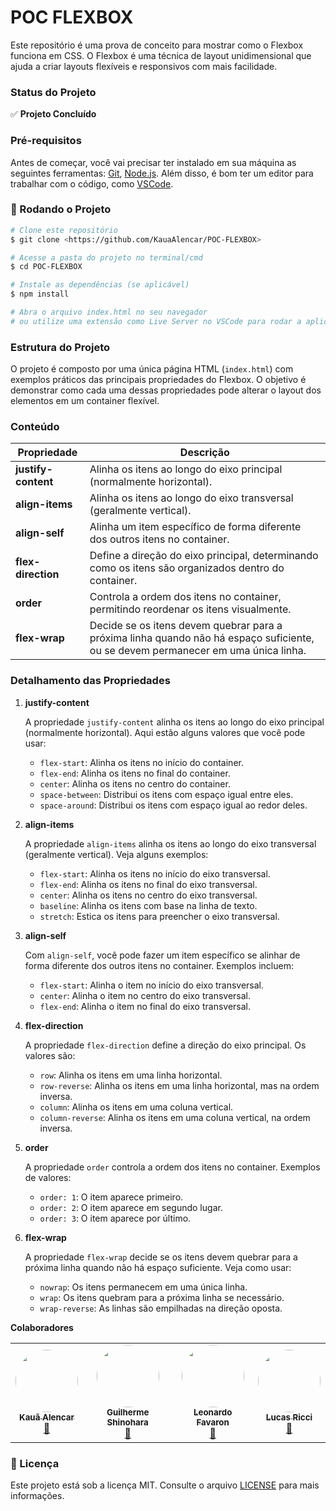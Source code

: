 # **POC FLEXBOX**

Este repositório é uma prova de conceito para mostrar como o Flexbox funciona em CSS. O Flexbox é uma técnica de layout unidimensional que ajuda a criar layouts flexíveis e responsivos com mais facilidade.

### **Status do Projeto**

✅ **Projeto Concluído**

### **Pré-requisitos**

Antes de começar, você vai precisar ter instalado em sua máquina as seguintes ferramentas:
[Git](https://git-scm.com/), [Node.js](https://nodejs.org/en/).
Além disso, é bom ter um editor para trabalhar com o código, como [VSCode](https://code.visualstudio.com/).

### **🎲 Rodando o Projeto**

```bash
# Clone este repositório
$ git clone <https://github.com/KauaAlencar/POC-FLEXBOX>

# Acesse a pasta do projeto no terminal/cmd
$ cd POC-FLEXBOX

# Instale as dependências (se aplicável)
$ npm install

# Abra o arquivo index.html no seu navegador
# ou utilize uma extensão como Live Server no VSCode para rodar a aplicação.
```

### **Estrutura do Projeto**
O projeto é composto por uma única página HTML (`index.html`) com exemplos práticos das principais propriedades do Flexbox. O objetivo é demonstrar como cada uma dessas propriedades pode alterar o layout dos elementos em um container flexível.

### **Conteúdo**

| Propriedade       | Descrição                                                                                                                                   |
|-------------------|---------------------------------------------------------------------------------------------------------------------------------------------|
| **justify-content** | Alinha os itens ao longo do eixo principal (normalmente horizontal).                                                                       |
| **align-items**     | Alinha os itens ao longo do eixo transversal (geralmente vertical).                                                                        |
| **align-self**      | Alinha um item específico de forma diferente dos outros itens no container.                                                                |
| **flex-direction**  | Define a direção do eixo principal, determinando como os itens são organizados dentro do container.                                        |
| **order**           | Controla a ordem dos itens no container, permitindo reordenar os itens visualmente.                                                        |
| **flex-wrap**       | Decide se os itens devem quebrar para a próxima linha quando não há espaço suficiente, ou se devem permanecer em uma única linha.          |

### **Detalhamento das Propriedades**

1. **justify-content**

   A propriedade `justify-content` alinha os itens ao longo do eixo principal (normalmente horizontal). Aqui estão alguns valores que você pode usar:

   - `flex-start`: Alinha os itens no início do container.
   - `flex-end`: Alinha os itens no final do container.
   - `center`: Alinha os itens no centro do container.
   - `space-between`: Distribui os itens com espaço igual entre eles.
   - `space-around`: Distribui os itens com espaço igual ao redor deles.

2. **align-items**

   A propriedade `align-items` alinha os itens ao longo do eixo transversal (geralmente vertical). Veja alguns exemplos:

   - `flex-start`: Alinha os itens no início do eixo transversal.
   - `flex-end`: Alinha os itens no final do eixo transversal.
   - `center`: Alinha os itens no centro do eixo transversal.
   - `baseline`: Alinha os itens com base na linha de texto.
   - `stretch`: Estica os itens para preencher o eixo transversal.

3. **align-self**

   Com `align-self`, você pode fazer um item específico se alinhar de forma diferente dos outros itens no container. Exemplos incluem:

   - `flex-start`: Alinha o item no início do eixo transversal.
   - `center`: Alinha o item no centro do eixo transversal.
   - `flex-end`: Alinha o item no final do eixo transversal.

4. **flex-direction**

   A propriedade `flex-direction` define a direção do eixo principal. Os valores são:

   - `row`: Alinha os itens em uma linha horizontal.
   - `row-reverse`: Alinha os itens em uma linha horizontal, mas na ordem inversa.
   - `column`: Alinha os itens em uma coluna vertical.
   - `column-reverse`: Alinha os itens em uma coluna vertical, na ordem inversa.

5. **order**

   A propriedade `order` controla a ordem dos itens no container. Exemplos de valores:

   - `order: 1`: O item aparece primeiro.
   - `order: 2`: O item aparece em segundo lugar.
   - `order: 3`: O item aparece por último.

6. **flex-wrap**

   A propriedade `flex-wrap` decide se os itens devem quebrar para a próxima linha quando não há espaço suficiente. Veja como usar:

   - `nowrap`: Os itens permanecem em uma única linha.
   - `wrap`: Os itens quebram para a próxima linha se necessário.
   - `wrap-reverse`: As linhas são empilhadas na direção oposta.

**Colaboradores**
     <table>
  <tr>
    <td align="center"><a href="https://github.com/KauaAlencar"><img style="border-radius: 50%;" src="https://avatars.githubusercontent.com/u/172075258?v=4" width="100px;" alt=""/><br /><sub><b>Kauã Alencar</b></sub></a><br /><a href="(https://www.linkedin.com/in/kau%C3%A3-alencar-b15119215/)" title="Linkedin">🚀</a></td>
   <td align="center"><a href="https://github.com/GuilhermeShinohara"><img style="border-radius: 50%;" src="https://avatars.githubusercontent.com/u/180458966?v=4" width="100px;" alt=""/><br /><sub><b>Guilherme Shinohara</b></sub></a><br /><a href="https://github.com/GuilhermeShinohara" title="Linkedin">🚀</a></td>
   <td align="center"><a href="https://github.com/LeoFavaron"><img style="border-radius: 50%;" src="https://avatars.githubusercontent.com/u/179886009?v=4" width="100px;" alt=""/><br /><sub><b>Leonardo Favaron</b></sub></a><br /><a href="https://github.com/LeoFavaron" title="Linkedin">🚀</a></td>
   <td align="center"><a href="https://github.com/lucas-ricci-pathbit"><img style="border-radius: 50%;" src="https://avatars.githubusercontent.com/u/174811028?v=4" width="100px;" alt=""/><br /><sub><b>Lucas Ricci</b></sub></a><br /><a href="https://github.com/lucas-ricci-pathbit" title="Linkedin">🚀</a></td>
    
  </tr>
</table>

### **📝 Licença**

Este projeto está sob a licença MIT. Consulte o arquivo [LICENSE](./LICENSE) para mais informações.
